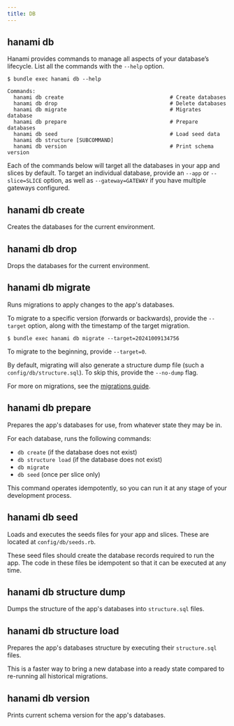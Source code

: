 ```yaml
---
title: DB
---
```


## hanami db

Hanami provides commands to manage all aspects of your database’s lifecycle. List all the commands with the `--help` option.

```shell
$ bundle exec hanami db --help

Commands:
  hanami db create                                  # Create databases
  hanami db drop                                    # Delete databases
  hanami db migrate                                 # Migrates database
  hanami db prepare                                 # Prepare databases
  hanami db seed                                    # Load seed data
  hanami db structure [SUBCOMMAND]
  hanami db version                                 # Print schema version
```

Each of the commands below will target all the databases in your app and slices by default. To target an individual database, provide an `--app` or `--slice=SLICE` option, as well as `--gateway=GATEWAY` if you have multiple gateways configured.

## hanami db create

Creates the databases for the current environment.

## hanami db drop

Drops the databases for the current environment.

## hanami db migrate

Runs migrations to apply changes to the app's databases.

To migrate to a specific version (forwards or backwards), provide the `--target` option, along with the timestamp of the target migration.

```shell
$ bundle exec hanami db migrate --target=20241009134756
```

To migrate to the beginning, provide `--target=0`.

By default, migrating will also generate a structure dump file (such a `config/db/structure.sql`). To skip this, provide the `--no-dump` flag.

For more on migrations, see the [migrations guide](//guide/database/migrations).

## hanami db prepare

Prepares the app's databases for use, from whatever state they may be in.

For each database, runs the following commands:

- `db create` (if the database does not exist)
- `db structure load` (if the database does not exist)
- `db migrate`
- `db seed` (once per slice only)

This command operates idempotently, so you can run it at any stage of your development process.

## hanami db seed

Loads and executes the seeds files for your app and slices. These are located at `config/db/seeds.rb`.

These seed files should create the database records required to run the app. The code in these files be idempotent so that it can be executed at any time.

## hanami db structure dump

Dumps the structure of the app's databases into `structure.sql` files.

## hanami db structure load

Prepares the app's databases structure by executing their `structure.sql` files.

This is a faster way to bring a new database into a ready state compared to re-running all historical migrations.

## hanami db version

Prints current schema version for the app's databases.

